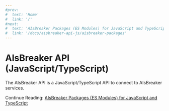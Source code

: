 ```yaml
---
#prev:
#  text: 'Home'
#  link: '/'
#next:
#  text: 'AIsBreaker Packages (ES Modules) for JavaScript and TypeScript'
#  link: '/docs/aisbreaker-api-js/aisbreaker-packages'
---
```


AIsBreaker API (JavaScript/TypeScript)
======================================

The AIsBreaker API is a JavaScript/TypeScript API to connect to AIsBreaker services.

Continue Reading: [AIsBreaker Packages (ES Modules) for JavaScript and TypeScript](./aisbreaker-packages)
